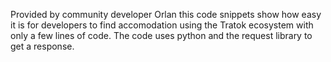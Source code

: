 Provided by community developer Orlan this code snippets show how easy it is for developers to find accomodation using the Tratok ecosystem with only a few lines of code. The code uses python and the request library to get a response.
